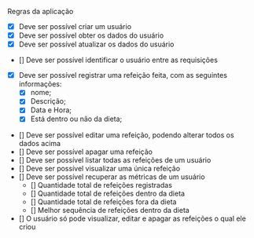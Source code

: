 Regras da aplicação

- [x] Deve ser possível criar um usuário
- [x] Deve ser possível obter os dados do usuário
- [x] Deve ser possível atualizar os dados do usuário
- [] Deve ser possível identificar o usuário entre as requisições
- [x] Deve ser possível registrar uma refeição feita, com as seguintes informações:
    - [x] nome;
    - [x] Descrição;
    - [x] Data e Hora;
    - [x] Está dentro ou não da dieta;
- [] Deve ser possível editar uma refeição, podendo alterar todos os dados acima
- [] Deve ser possível apagar uma refeição
- [] Deve ser possível listar todas as refeições de um usuário
- [] Deve ser possível visualizar uma única refeição
- [] Deve ser possível recuperar as métricas de um usuário
    - [] Quantidade total de refeições registradas
    - [] Quantidade total de refeições dentro da dieta
    - [] Quantidade total de refeições fora da dieta
    - [] Melhor sequência de refeições dentro da dieta
- [] O usuário só pode visualizar, editar e apagar as refeições o qual ele criou

